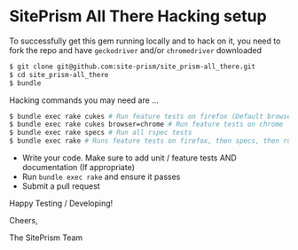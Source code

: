 # SitePrism All There Hacking setup

To successfully get this gem running locally and to hack on it, you need to fork the repo and have
`geckodriver` and/or `chromedriver` downloaded

```bash
$ git clone git@github.com:site-prism/site_prism-all_there.git
$ cd site_prism-all_there
$ bundle
```

Hacking commands you may need are ...

```bash
$ bundle exec rake cukes # Run feature tests on firefox (Default browser)
$ bundle exec rake cukes browser=chrome # Run feature tests on chrome
$ bundle exec rake specs # Run all rspec tests
$ bundle exec rake # Runs feature tests on firefox, then specs, then runs rubocop
```

- Write your code. Make sure to add unit / feature tests AND documentation (If appropriate)
- Run `bundle exec rake` and ensure it passes
- Submit a pull request

Happy Testing / Developing!

Cheers,

The SitePrism Team
